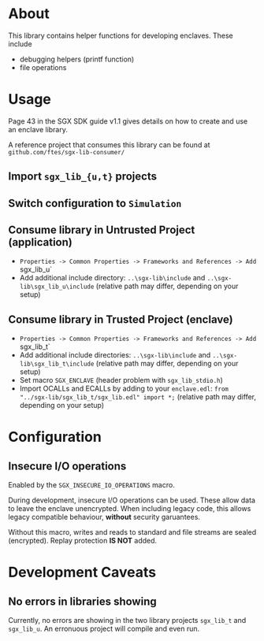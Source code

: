 # About
This library contains helper functions for developing enclaves. These include

- debugging helpers (printf function)
- file operations


# Usage
Page 43 in the SGX SDK guide v1.1 gives details on how to create and use an enclave library.

A reference project that consumes this library can be found at `github.com/ftes/sgx-lib-consumer/`

## Import `sgx_lib_{u,t}` projects

## Switch configuration to `Simulation`

## Consume library in Untrusted Project (application)
- `Properties -> Common Properties -> Frameworks and References -> Add `sgx_lib_u`
- Add additional include directory: `..\sgx-lib\include` and `..\sgx-lib\sgx_lib_u\include` (relative path may differ, depending on your setup)

## Consume library in Trusted Project (enclave)
- `Properties -> Common Properties -> Frameworks and References -> Add `sgx_lib_t`
- Add additional include directories: `..\sgx-lib\include` and `..\sgx-lib\sgx_lib_t\include` (relative path may differ, depending on your setup)
- Set macro `SGX_ENCLAVE` (header problem with `sgx_lib_stdio.h`)
- Import OCALLs and ECALLs by adding to your `enclave.edl`: `from "../sgx-lib/sgx_lib_t/sgx_lib.edl" import *;` (relative path may differ, depending on your setup)


# Configuration

## Insecure I/O operations
Enabled by the `SGX_INSECURE_IO_OPERATIONS` macro.

During development, insecure I/O operations can be used. These allow data to leave the enclave unencrypted.
When including legacy code, this allows legacy compatible behaviour, **without** security garuantees.

Without this macro, writes and reads to standard and file streams are sealed (encrypted).
Replay protection **IS NOT** added.


# Development Caveats

## No errors in libraries showing
Currently, no errors are showing in the two library projects `sgx_lib_t` and `sgx_lib_u`. An erronuous project will compile and even run.